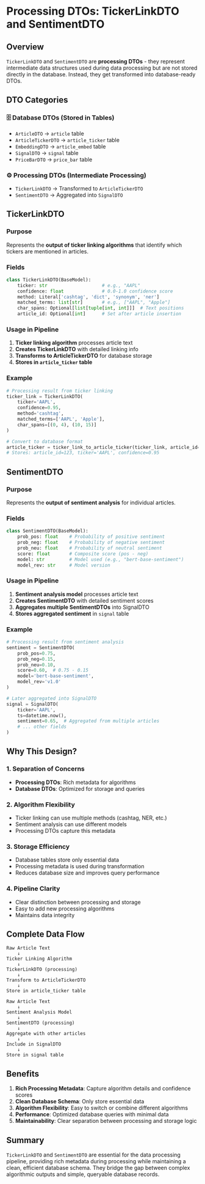 # Processing DTOs: TickerLinkDTO and SentimentDTO

## Overview

`TickerLinkDTO` and `SentimentDTO` are **processing DTOs** - they represent intermediate data structures used during data processing but are not stored directly in the database. Instead, they get transformed into database-ready DTOs.

## DTO Categories

### 🗄️ **Database DTOs** (Stored in Tables)
- `ArticleDTO` → `article` table
- `ArticleTickerDTO` → `article_ticker` table
- `EmbeddingDTO` → `article_embed` table
- `SignalDTO` → `signal` table
- `PriceBarDTO` → `price_bar` table

### ⚙️ **Processing DTOs** (Intermediate Processing)
- `TickerLinkDTO` → Transformed to `ArticleTickerDTO`
- `SentimentDTO` → Aggregated into `SignalDTO`

## TickerLinkDTO

### Purpose
Represents the **output of ticker linking algorithms** that identify which tickers are mentioned in articles.

### Fields
```python
class TickerLinkDTO(BaseModel):
    ticker: str                    # e.g., "AAPL"
    confidence: float              # 0.0-1.0 confidence score
    method: Literal['cashtag', 'dict', 'synonym', 'ner']
    matched_terms: list[str]       # e.g., ["AAPL", "Apple"]
    char_spans: Optional[list[tuple[int, int]]]  # Text positions
    article_id: Optional[int]      # Set after article insertion
```

### Usage in Pipeline
1. **Ticker linking algorithm** processes article text
2. **Creates TickerLinkDTO** with detailed linking info
3. **Transforms to ArticleTickerDTO** for database storage
4. **Stores in `article_ticker` table**

### Example
```python
# Processing result from ticker linking
ticker_link = TickerLinkDTO(
    ticker='AAPL',
    confidence=0.95,
    method='cashtag',
    matched_terms=['AAPL', 'Apple'],
    char_spans=[(0, 4), (10, 15)]
)

# Convert to database format
article_ticker = ticker_link_to_article_ticker(ticker_link, article_id=123)
# Stores: article_id=123, ticker='AAPL', confidence=0.95
```

## SentimentDTO

### Purpose
Represents the **output of sentiment analysis** for individual articles.

### Fields
```python
class SentimentDTO(BaseModel):
    prob_pos: float    # Probability of positive sentiment
    prob_neg: float    # Probability of negative sentiment
    prob_neu: float    # Probability of neutral sentiment
    score: float       # Composite score (pos - neg)
    model: str         # Model used (e.g., "bert-base-sentiment")
    model_rev: str     # Model version
```

### Usage in Pipeline
1. **Sentiment analysis model** processes article text
2. **Creates SentimentDTO** with detailed sentiment scores
3. **Aggregates multiple SentimentDTOs** into SignalDTO
4. **Stores aggregated sentiment** in `signal` table

### Example
```python
# Processing result from sentiment analysis
sentiment = SentimentDTO(
    prob_pos=0.75,
    prob_neg=0.15,
    prob_neu=0.10,
    score=0.60,  # 0.75 - 0.15
    model='bert-base-sentiment',
    model_rev='v1.0'
)

# Later aggregated into SignalDTO
signal = SignalDTO(
    ticker='AAPL',
    ts=datetime.now(),
    sentiment=0.65,  # Aggregated from multiple articles
    # ... other fields
)
```

## Why This Design?

### 1. **Separation of Concerns**
- **Processing DTOs**: Rich metadata for algorithms
- **Database DTOs**: Optimized for storage and queries

### 2. **Algorithm Flexibility**
- Ticker linking can use multiple methods (cashtag, NER, etc.)
- Sentiment analysis can use different models
- Processing DTOs capture this metadata

### 3. **Storage Efficiency**
- Database tables store only essential data
- Processing metadata is used during transformation
- Reduces database size and improves query performance

### 4. **Pipeline Clarity**
- Clear distinction between processing and storage
- Easy to add new processing algorithms
- Maintains data integrity

## Complete Data Flow

```
Raw Article Text
    ↓
Ticker Linking Algorithm
    ↓
TickerLinkDTO (processing)
    ↓
Transform to ArticleTickerDTO
    ↓
Store in article_ticker table
```

```
Raw Article Text
    ↓
Sentiment Analysis Model
    ↓
SentimentDTO (processing)
    ↓
Aggregate with other articles
    ↓
Include in SignalDTO
    ↓
Store in signal table
```

## Benefits

1. **Rich Processing Metadata**: Capture algorithm details and confidence scores
2. **Clean Database Schema**: Only store essential data
3. **Algorithm Flexibility**: Easy to switch or combine different algorithms
4. **Performance**: Optimized database queries with minimal data
5. **Maintainability**: Clear separation between processing and storage logic

## Summary

`TickerLinkDTO` and `SentimentDTO` are essential for the data processing pipeline, providing rich metadata during processing while maintaining a clean, efficient database schema. They bridge the gap between complex algorithmic outputs and simple, queryable database records.

